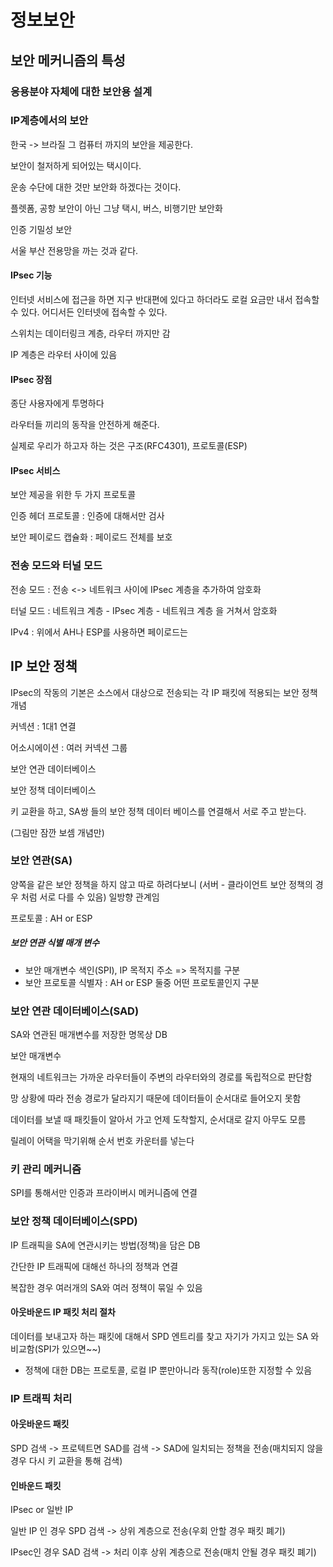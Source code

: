 # 정보보안

## 보안 메커니즘의 특성


### 응용분야 자체에 대한 보안용 설계

### IP계층에서의 보안

한국 -> 브라질 그 컴퓨터 까지의 보안을 제공한다.

보안이 철저하게 되어있는 택시이다.

운송 수단에 대한 것만 보안화 하겠다는 것이다.

플렛폼, 공항 보안이 아닌 그냥 택시, 버스, 비행기만 보안화


인증
기밀성
보안

서울 부산 전용망을 까는 것과 같다.

#### IPsec 기능

인터넷 서비스에 접근을 하면 지구 반대편에 있다고 하더라도 로컬 요금만 내서 접속할 수 있다.
어디서든 인터넷에 접속할 수 있다.

스위치는 데이터링크 계층, 라우터 까지만 감

IP 계층은 라우터 사이에 있음

#### IPsec 장점

종단 사용자에게 투명하다

라우터들 끼리의 동작을 안전하게 해준다.

실제로 우리가 하고자 하는 것은 구조(RFC4301), 프로토콜(ESP)

#### IPsec 서비스

보안 제공을 위한 두 가지 프로토콜

인증 헤더 프로토콜 : 인증에 대해서만 검사

보안 페이로드 캡슐화 : 페이로드 전체를 보호


### 전송 모드와 터널 모드

전송 모드 : 전송 <-> 네트워크 사이에 IPsec 계층을 추가하여 암호화

터널 모드 : 네트워크 계층 - IPsec 계층 - 네트워크 계층 을 거쳐서 암호화

IPv4 : 위에서 AH나 ESP를 사용하면 페이로드는 


## IP 보안 정책

IPsec의 작동의 기본은 소스에서 대상으로 전송되는 각 IP 패킷에 적용되는 보안 정책 개념



커넥션 : 1대1 연결

어소시에이션 : 여러 커넥션 그룹


보안 연관 데이터베이스

보안 정책 데이터베이스


키 교환을 하고, SA쌍 들의 보안 정책 데이터 베이스를 연결해서 서로 주고 받는다.

(그림만 잠깐 보셈 개념만)



### 보안 연관(SA)

양쪽을 같은 보안 정책을 하지 않고 따로 하려다보니 (서버 - 클라이언트 보안 정책의 경우 처럼 서로 다를 수 있음) 일방향 관계임

프로토콜 : AH or ESP


##### 보안 연관 식별 매개 변수
* 보안 매개변수 색인(SPI), IP 목적지 주소 => 목적지를 구분
* 보안 프로토콜 식별자 : AH or ESP 둘중 어떤 프로토콜인지 구분



### 보안 연관 데이터베이스(SAD)
SA와 연관된 매개변수를 저장한 명목상 DB

보안 매개변수 


현재의 네트워크는 가까운 라우터들이 주변의 라우터와의 경로를 독립적으로 판단함

망 상황에 따라 전송 경로가 달라지기 때문에 데이터들이 순서대로 들어오지 못함

데이터를 보낼 때 패킷들이 알아서 가고 언제 도착할지, 순서대로 갈지 아무도 모름

릴레이 어택을 막기위해 순서 번호 카운터를 넣는다


### 키 관리 메커니즘

SPI를 통해서만 인증과 프라이버시 메커니즘에 연결



### 보안 정책 데이터베이스(SPD)
IP 트래픽을 SA에 연관시키는 방법(정책)을 담은 DB

간단한 IP 트래픽에 대해선 하나의 정책과 연결

복잡한 경우 여러개의 SA와 여러 정책이 묶일 수 있음


#### 아웃바운드 IP 패킷 처리 절차

데이터를 보내고자 하는 패킷에 대해서 SPD 엔트리를 찾고 자기가 가지고 있는 SA 와 비교함(SPI가 있으면~~)

* 정책에 대한 DB는 프로토콜, 로컬 IP 뿐만아니라 동작(role)또한 지정할 수 있음


### IP 트래픽 처리

#### 아웃바운드 패킷

SPD 검색 -> 프로텍트면 SAD를 검색 -> SAD에 일치되는 정책을 전송(매치되지 않을 경우 다시 키 교환을 통해 검색)



#### 인바운드 패킷


IPsec or 일반 IP 

일반 IP 인 경우 SPD 검색 -> 상위 계층으로 전송(우회 안할 경우 패킷 폐기)

IPsec인 경우 SAD 검색 -> 처리 이후 상위 계층으로 전송(매치 안될 경우 패킷 폐기)
